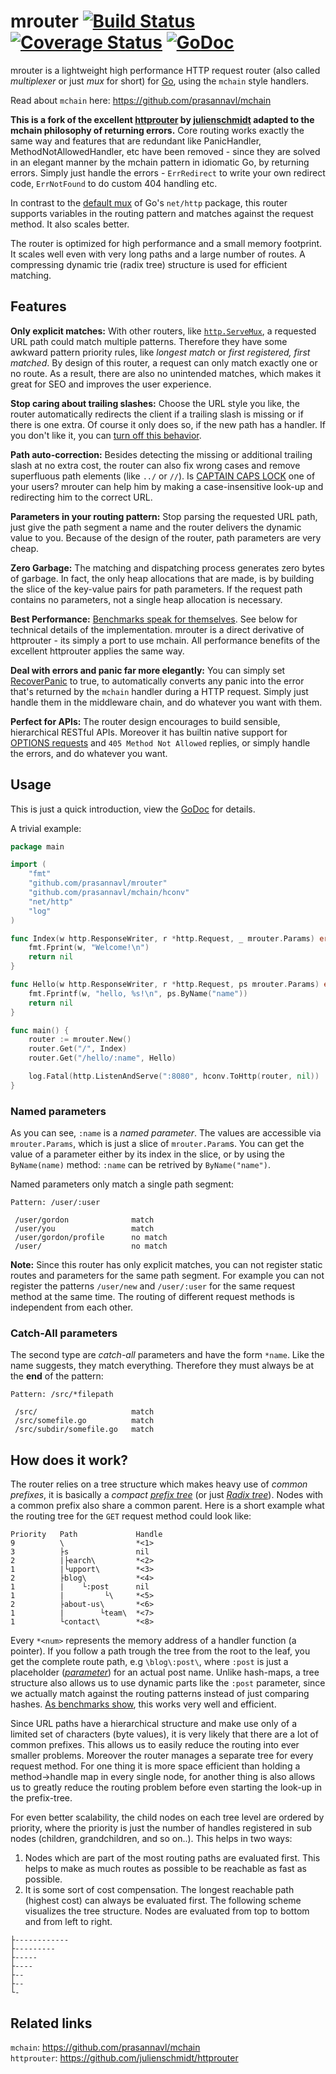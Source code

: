 # mrouter [![Build Status](https://travis-ci.org/prasannavl/mrouter.svg?branch=master)](https://travis-ci.org/prasannavl/mrouter) [![Coverage Status](https://coveralls.io/repos/github/prasannavl/mrouter/badge.svg?branch=master)](https://coveralls.io/github/prasannavl/mrouter?branch=master) [![GoDoc](https://godoc.org/github.com/prasannavl/mrouter?status.svg)](http://godoc.org/github.com/prasannavl/mrouter)

mrouter is a lightweight high performance HTTP request router (also called *multiplexer* or just *mux* for short) for [Go](https://golang.org/), using the `mchain` style handlers.

Read about `mchain` here: https://github.com/prasannavl/mchain

**This is a fork of the excellent [httprouter](https://github.com/julienschmidt/httprouter) by [julienschmidt](https://github.com/julienschmidt) adapted to the mchain philosophy of returning errors.** Core routing works exactly the same way and features that are redundant like PanicHandler, MethodNotAllowedHandler, etc have been removed - since they are solved in an elegant manner by the mchain pattern in idiomatic Go, by returning errors. Simply just handle the errors - `ErrRedirect` to write your own redirect code, `ErrNotFound` to do custom 404 handling etc.

In contrast to the [default mux](https://golang.org/pkg/net/http/#ServeMux) of Go's `net/http` package, this router supports variables in the routing pattern and matches against the request method. It also scales better.

The router is optimized for high performance and a small memory footprint. It scales well even with very long paths and a large number of routes. A compressing dynamic trie (radix tree) structure is used for efficient matching.

## Features

**Only explicit matches:** With other routers, like [`http.ServeMux`](https://golang.org/pkg/net/http/#ServeMux), a requested URL path could match multiple patterns. Therefore they have some awkward pattern priority rules, like *longest match* or *first registered, first matched*. By design of this router, a request can only match exactly one or no route. As a result, there are also no unintended matches, which makes it great for SEO and improves the user experience.

**Stop caring about trailing slashes:** Choose the URL style you like, the router automatically redirects the client if a trailing slash is missing or if there is one extra. Of course it only does so, if the new path has a handler. If you don't like it, you can [turn off this behavior](https://godoc.org/github.com/prasannavl/mrouter#Router.RedirectTrailingSlash).

**Path auto-correction:** Besides detecting the missing or additional trailing slash at no extra cost, the router can also fix wrong cases and remove superfluous path elements (like `../` or `//`). Is [CAPTAIN CAPS LOCK](http://www.urbandictionary.com/define.php?term=Captain+Caps+Lock) one of your users? mrouter can help him by making a case-insensitive look-up and redirecting him to the correct URL.

**Parameters in your routing pattern:** Stop parsing the requested URL path, just give the path segment a name and the router delivers the dynamic value to you. Because of the design of the router, path parameters are very cheap.

**Zero Garbage:** The matching and dispatching process generates zero bytes of garbage. In fact, the only heap allocations that are made, is by building the slice of the key-value pairs for path parameters. If the request path contains no parameters, not a single heap allocation is necessary.

**Best Performance:** [Benchmarks speak for themselves](https://github.com/julienschmidt/go-http-routing-benchmark). See below for technical details of the implementation. mrouter is a direct derivative of httprouter - its simply a port to use mchain. All performance benefits of the excellent httprouter applies the same way.

**Deal with errors and panic far more elegantly:** You can simply set [RecoverPanic](https://godoc.org/github.com/prasannavl/mrouter#Router.RecoverPanic) to true, to automatically converts any panic into the error that's returned by the `mchain` handler during a HTTP request. Simply just handle them in the middleware chain, and do whatever you want with them.

**Perfect for APIs:** The router design encourages to build sensible, hierarchical RESTful APIs. Moreover it has builtin native support for [OPTIONS requests](http://zacstewart.com/2012/04/14/http-options-method.html) and `405 Method Not Allowed` replies, or simply handle the errors, and do whatever you want.

## Usage

This is just a quick introduction, view the [GoDoc](http://godoc.org/github.com/prasannavl/mrouter) for details.

A trivial example:

```go
package main

import (
    "fmt"
    "github.com/prasannavl/mrouter"
    "github.com/prasannavl/mchain/hconv"
    "net/http"
    "log"
)

func Index(w http.ResponseWriter, r *http.Request, _ mrouter.Params) error {
    fmt.Fprint(w, "Welcome!\n")
	return nil
}

func Hello(w http.ResponseWriter, r *http.Request, ps mrouter.Params) error {
    fmt.Fprintf(w, "hello, %s!\n", ps.ByName("name"))
	return nil
}

func main() {
    router := mrouter.New()
    router.Get("/", Index)
    router.Get("/hello/:name", Hello)

    log.Fatal(http.ListenAndServe(":8080", hconv.ToHttp(router, nil))
}
```

### Named parameters

As you can see, `:name` is a *named parameter*. The values are accessible via `mrouter.Params`, which is just a slice of `mrouter.Param`s. You can get the value of a parameter either by its index in the slice, or by using the `ByName(name)` method: `:name` can be retrived by `ByName("name")`.

Named parameters only match a single path segment:

```
Pattern: /user/:user

 /user/gordon              match
 /user/you                 match
 /user/gordon/profile      no match
 /user/                    no match
```

**Note:** Since this router has only explicit matches, you can not register static routes and parameters for the same path segment. For example you can not register the patterns `/user/new` and `/user/:user` for the same request method at the same time. The routing of different request methods is independent from each other.

### Catch-All parameters

The second type are *catch-all* parameters and have the form `*name`. Like the name suggests, they match everything. Therefore they must always be at the **end** of the pattern:

```
Pattern: /src/*filepath

 /src/                     match
 /src/somefile.go          match
 /src/subdir/somefile.go   match
```

## How does it work?

The router relies on a tree structure which makes heavy use of *common prefixes*, it is basically a *compact* [*prefix tree*](https://en.wikipedia.org/wiki/Trie) (or just [*Radix tree*](https://en.wikipedia.org/wiki/Radix_tree)). Nodes with a common prefix also share a common parent. Here is a short example what the routing tree for the `GET` request method could look like:

```
Priority   Path             Handle
9          \                *<1>
3          ├s               nil
2          |├earch\         *<2>
1          |└upport\        *<3>
2          ├blog\           *<4>
1          |    └:post      nil
1          |         └\     *<5>
2          ├about-us\       *<6>
1          |        └team\  *<7>
1          └contact\        *<8>
```

Every `*<num>` represents the memory address of a handler function (a pointer). If you follow a path trough the tree from the root to the leaf, you get the complete route path, e.g `\blog\:post\`, where `:post` is just a placeholder ([*parameter*](#named-parameters)) for an actual post name. Unlike hash-maps, a tree structure also allows us to use dynamic parts like the `:post` parameter, since we actually match against the routing patterns instead of just comparing hashes. [As benchmarks show](https://github.com/julienschmidt/go-http-routing-benchmark), this works very well and efficient.

Since URL paths have a hierarchical structure and make use only of a limited set of characters (byte values), it is very likely that there are a lot of common prefixes. This allows us to easily reduce the routing into ever smaller problems. Moreover the router manages a separate tree for every request method. For one thing it is more space efficient than holding a method->handle map in every single node, for another thing is also allows us to greatly reduce the routing problem before even starting the look-up in the prefix-tree.

For even better scalability, the child nodes on each tree level are ordered by priority, where the priority is just the number of handles registered in sub nodes (children, grandchildren, and so on..). This helps in two ways:

1. Nodes which are part of the most routing paths are evaluated first. This helps to make as much routes as possible to be reachable as fast as possible.
2. It is some sort of cost compensation. The longest reachable path (highest cost) can always be evaluated first. The following scheme visualizes the tree structure. Nodes are evaluated from top to bottom and from left to right.

```
├------------
├---------
├-----
├----
├--
├--
└-
```

## Related links

`mchain`: https://github.com/prasannavl/mchain  
`httprouter`: https://github.com/julienschmidt/httprouter  

